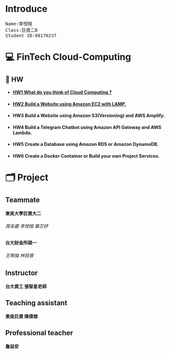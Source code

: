 # **Introduce**
  <pre>Name:李悅暄<br>Class:巨資二B<br>Student ID:08170237</pre>
# 💻 FinTech Cloud-Computing
## 📝 HW
* #### [HW1 What do you think of Cloud Computing ?](Hw/HW1.md)
* #### [HW2 Build a Website using Amazon EC2 with LAMP.](HW/HW2.md)
* #### HW3 Build a Website using Amazon S3(Versioning) and AWS Amplify.
* #### HW4 Build a Telegram Chatbot using Amazon API Gateway and AWS Lambda.
* #### HW5 Create a Database using Amazon RDS or Amazon DynamoDB.
* #### HW6 Create a Docker Container or Build your own Project Services.
# 🗂 Project
## Teammate
<h4>東吳大學巨資大二</h4> 
<h6>周采葳 李悅暄 葉芯妤</h6>
<h4>台大財金所碩一</h4>
<h6>王珮倫 林鈺晉</h6>

## Instructor
<h4>台大資工 張智星老師</h4>

## Teaching assistant
<h4>東吳巨資 陳偉傑</h4>

## Professional teacher
<h4>詹益安</h4>
